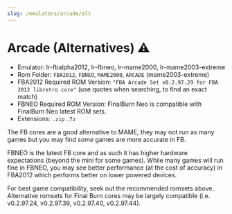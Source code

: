 ```yaml
---
slug: /emulators/arcade/alt
---
```



# Arcade (Alternatives) ⚠

- Emulator: lr-fbalpha2012, lr-fbneo, lr-mame2000, lr-mame2003-extreme
- Rom Folder: `FBA2012`, `FBNEO`, `MAME2000`, `ARCADE` (mame2003-extreme) 
- FBA2012 Required ROM Version: `"FBA Arcade Set v0.2.97.29 for FBA 2012 libretro core"` (use quotes when searching, to find an exact match)
- FBNEO Required ROM Version: FinalBurn Neo is compatible with FinalBurn Neo latest ROM sets.
- Extensions: `.zip` `.7z`
 
The FB cores are a good alternative to MAME, they may not run as many games but you may find _some_ games are more accurate in FB. 

FBNEO is the latest FB core and as such it has higher hardware expectations (beyond the mini for some games). While many games will run fine in FBNEO, you may see better performance (at the cost of accuracy) in FBA2012 which performs better on lower powered devices.  

For best game compatibility, seek out the recommended romsets above. Alternative romsets for Final Burn cores may be largely compatible (i.e. v0.2.97.24, v0.2.97.39, v0.2.97.40, v0.2.97.44).
